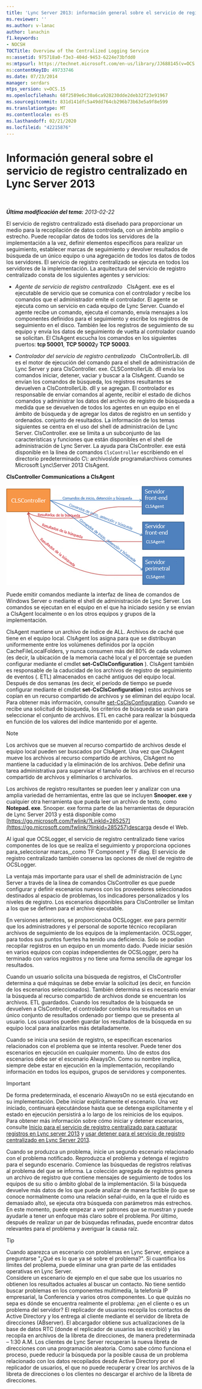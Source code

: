 ```yaml
---
title: 'Lync Server 2013: información general sobre el servicio de registro centralizado'
ms.reviewer: ''
ms.author: v-lanac
author: lanachin
f1.keywords:
- NOCSH
TOCTitle: Overview of the Centralized Logging Service
ms:assetid: 975718a0-f3e3-404d-9453-6224e73bfdd0
ms:mtpsurl: https://technet.microsoft.com/en-us/library/JJ688145(v=OCS.15)
ms:contentKeyID: 49733746
ms.date: 07/23/2014
manager: serdars
mtps_version: v=OCS.15
ms.openlocfilehash: 68f2589e6c30a6ca928230dde2deb32f23e91967
ms.sourcegitcommit: 831d141dfc5a49dd764cb296b73b63e5a9f8e599
ms.translationtype: MT
ms.contentlocale: es-ES
ms.lasthandoff: 02/21/2020
ms.locfileid: "42215876"
---
```

<div data-xmlns="http://www.w3.org/1999/xhtml">

<div class="topic" data-xmlns="http://www.w3.org/1999/xhtml" data-msxsl="urn:schemas-microsoft-com:xslt" data-cs="https://msdn.microsoft.com/">

<div data-asp="https://msdn2.microsoft.com/asp">

# <a name="overview-of-the-centralized-logging-service-in-lync-server-2013"></a>Información general sobre el servicio de registro centralizado en Lync Server 2013

</div>

<div id="mainSection">

<div id="mainBody">

<span> </span>

_**Última modificación del tema:** 2013-02-22_

El servicio de registro centralizado está diseñado para proporcionar un medio para la recopilación de datos controlada, con un ámbito amplio o estrecho. Puede recopilar datos de todos los servidores de la implementación a la vez, definir elementos específicos para realizar un seguimiento, establecer marcas de seguimiento y devolver resultados de búsqueda de un único equipo o una agregación de todos los datos de todos los servidores. El servicio de registro centralizado se ejecuta en todos los servidores de la implementación. La arquitectura del servicio de registro centralizado consta de los siguientes agentes y servicios:

  - *Agente de servicio de registro centralizado*   ClsAgent. exe es el ejecutable de servicio que se comunica con el controlador y recibe los comandos que el administrador emite el controlador. El agente se ejecuta como un servicio en cada equipo de Lync Server. Cuando el agente recibe un comando, ejecuta el comando, envía mensajes a los componentes definidos para el seguimiento y escribe los registros de seguimiento en el disco. También lee los registros de seguimiento de su equipo y envía los datos de seguimiento de vuelta al controlador cuando se solicitan. El ClsAgent escucha los comandos en los siguientes puertos: **tcp 50001**, **TCP 50002**y **TCP 50003**.

  - *Controlador del servicio de registro centralizado*   ClsControllerLib. dll es el motor de ejecución del comando para el shell de administración de Lync Server y para ClsController. exe. CLSControllerLib. dll envía los comandos iniciar, detener, vaciar y buscar a la ClsAgent. Cuando se envían los comandos de búsqueda, los registros resultantes se devuelven a ClsControllerLib. dll y se agregan. El controlador es responsable de enviar comandos al agente, recibir el estado de dichos comandos y administrar los datos del archivo de registro de búsqueda a medida que se devuelven de todos los agentes en un equipo en el ámbito de búsqueda y de agregar los datos de registro en un sentido y ordenados. conjunto de resultados. La información de los temas siguientes se centra en el uso del shell de administración de Lync Server. ClsController. exe se limita a un subconjunto de las características y funciones que están disponibles en el shell de administración de Lync Server. La ayuda para ClsController. exe está disponible en la línea de comandos `ClsController` escribiendo en el directorio predeterminado C\\: archivos\\de programa\\archivos comunes Microsoft Lync\\Server 2013 ClsAgent.

**ClsController Communications a ClsAgent**

![Relación entre CLSController y CLSAgent.](images/JJ688145.68c90811-5cf9-4a84-95b7-ea9ffc61eac4(OCS.15).jpg "Relación entre CLSController y CLSAgent.")

Puede emitir comandos mediante la interfaz de línea de comandos de Windows Server o mediante el shell de administración de Lync Server. Los comandos se ejecutan en el equipo en el que ha iniciado sesión y se envían a ClsAgent localmente o en los otros equipos y grupos de la implementación.

ClsAgent mantiene un archivo de índice de ALL. Archivos de caché que tiene en el equipo local. ClsAgent los asigna para que se distribuyan uniformemente entre los volúmenes definidos por la opción CacheFileLocalFolders, y nunca consumen más del 80% de cada volumen (es decir, la ubicación de la memoria caché local y el porcentaje se pueden configurar mediante el cmdlet **set-CsClsConfiguration** ). ClsAgent también es responsable de la caducidad de los archivos de registro de seguimiento de eventos (. ETL) almacenados en caché antiguos del equipo local. Después de dos semanas (es decir, el período de tiempo se puede configurar mediante el cmdlet **set-CsClsConfiguration** ) estos archivos se copian en un recurso compartido de archivos y se eliminan del equipo local. Para obtener más información, consulte [set-CsClsConfiguration](https://docs.microsoft.com/powershell/module/skype/Set-CsClsConfiguration). Cuando se recibe una solicitud de búsqueda, los criterios de búsqueda se usan para seleccionar el conjunto de archivos. ETL en caché para realizar la búsqueda en función de los valores del índice mantenido por el agente.

<div>


> [!NOTE]  
> Los archivos que se mueven al recurso compartido de archivos desde el equipo local pueden ser buscados por ClsAgent. Una vez que ClsAgent mueve los archivos al recurso compartido de archivos, ClsAgent no mantiene la caducidad y la eliminación de los archivos. Debe definir una tarea administrativa para supervisar el tamaño de los archivos en el recurso compartido de archivos y eliminarlos o archivarlos.



</div>

Los archivos de registro resultantes se pueden leer y analizar con una amplia variedad de herramientas, entre las que se incluyen **Snooper. exe** y cualquier otra herramienta que pueda leer un archivo de texto, como **Notepad. exe**. Snooper. exe forma parte de las herramientas de depuración de Lync Server 2013 y está disponible como [https://go.microsoft.com/fwlink/?LinkId=285257](https://go.microsoft.com/fwlink/?linkid=285257)descarga desde el Web.

Al igual que OCSLogger, el servicio de registro centralizado tiene varios componentes de los que se realiza el seguimiento y proporciona opciones para\_seleccionar marcas,\_como TF Component y TF diag. El servicio de registro centralizado también conserva las opciones de nivel de registro de OCSLogger.

La ventaja más importante para usar el shell de administración de Lync Server a través de la línea de comandos ClsController es que puede configurar y definir escenarios nuevos con los proveedores seleccionados destinados al espacio de problemas, los indicadores personalizados y los niveles de registro. Los escenarios disponibles para ClsController se limitan a los que se definen para el archivo ejecutable.

En versiones anteriores, se proporcionaba OCSLogger. exe para permitir que los administradores y el personal de soporte técnico recopilaran archivos de seguimiento de los equipos de la implementación. OCSLogger, para todos sus puntos fuertes ha tenido una deficiencia. Solo se podían recopilar registros en un equipo en un momento dado. Puede iniciar sesión en varios equipos con copias independientes de OCSLogger, pero ha terminado con varios registros y no tiene una forma sencilla de agregar los resultados.

Cuando un usuario solicita una búsqueda de registros, el ClsController determina a qué máquinas se debe enviar la solicitud (es decir, en función de los escenarios seleccionados). También determina si es necesario enviar la búsqueda al recurso compartido de archivos donde se encuentran los archivos. ETL guardados. Cuando los resultados de la búsqueda se devuelven a ClsController, el controlador combina los resultados en un único conjunto de resultados ordenado por tiempo que se presenta al usuario. Los usuarios pueden guardar los resultados de la búsqueda en su equipo local para analizarlos más detalladamente.

Cuando se inicia una sesión de registro, se especifican escenarios relacionados con el problema que se intenta resolver. Puede tener dos escenarios en ejecución en cualquier momento. Uno de estos dos escenarios debe ser el escenario AlwaysOn. Como su nombre implica, siempre debe estar en ejecución en la implementación, recopilando información en todos los equipos, grupos de servidores y componentes.

<div>


> [!IMPORTANT]  
> De forma predeterminada, el escenario AlwaysOn no se está ejecutando en su implementación. Debe iniciar explícitamente el escenario. Una vez iniciado, continuará ejecutándose hasta que se detenga explícitamente y el estado en ejecución persistirá a lo largo de los reinicios de los equipos. Para obtener más información sobre cómo iniciar y detener escenarios, consulte <A href="lync-server-2013-using-start-for-the-centralized-logging-service-to-capture-logs.md">Inicio para el servicio de registro centralizado para capturar registros en Lync server 2013</A> y <A href="lync-server-2013-using-stop-for-the-centralized-logging-service.md">usar detener para el servicio de registro centralizado en Lync Server 2013</A>.



</div>

Cuando se produzca un problema, inicie un segundo escenario relacionado con el problema notificado. Reproduzca el problema y detenga el registro para el segundo escenario. Comience las búsquedas de registros relativas al problema del que se informa. La colección agregada de registros genera un archivo de registro que contiene mensajes de seguimiento de todos los equipos de su sitio o ámbito global de la implementación. Si la búsqueda devuelve más datos de los que puede analizar de manera factible (lo que se conoce normalmente como una relación señal-ruido, en la que el ruido es demasiado alto), se ejecuta otra búsqueda con parámetros más estrechos. En este momento, puede empezar a ver patrones que se muestran y puede ayudarle a tener un enfoque más claro sobre el problema. Por último, después de realizar un par de búsquedas refinadas, puede encontrar datos relevantes para el problema y averiguar la causa raíz.

<div>


> [!TIP]  
> Cuando aparezca un escenario con problemas en Lync Server, empiece a preguntarse "¿Qué es lo que ya sé sobre el problema?". Si cuantifica los límites del problema, puede eliminar una gran parte de las entidades operativas en Lync Server.<BR>Considere un escenario de ejemplo en el que sabe que los usuarios no obtienen los resultados actuales al buscar un contacto. No tiene sentido buscar problemas en los componentes multimedia, la telefonía IP empresarial, la Conferencia y varios otros componentes. Lo que quizás no sepa es dónde se encuentra realmente el problema: ¿en el cliente o es un problema del servidor? El replicador de usuarios recopila los contactos de Active Directory y los entrega al cliente mediante el servidor de libreta de direcciones (ABserver). El abcargador obtiene sus actualizaciones de la base de datos RTC (donde el replicador de usuarios las escribió) y las recopila en archivos de la libreta de direcciones, de manera predeterminada – 1:30 A.M. Los clientes de Lync Server recuperan la nueva libreta de direcciones con una programación aleatoria. Como sabe cómo funciona el proceso, puede reducir la búsqueda por la posible causa de un problema relacionado con los datos recopilados desde Active Directory por el replicador de usuarios, el que no puede recuperar y crear los archivos de la libreta de direcciones o los clientes no descargar el archivo de la libreta de direcciones.



</div>

</div>

<span> </span>

</div>

</div>

</div>

